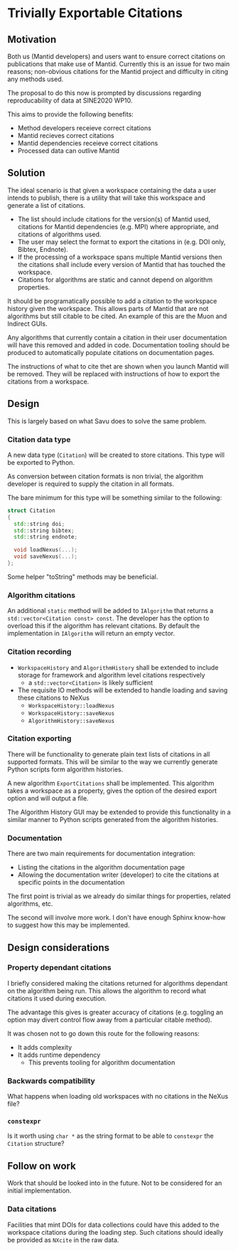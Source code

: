 # Trivially Exportable Citations

## Motivation

Both us (Mantid developers) and users want to ensure correct citations on publications that make use of Mantid.
Currently this is an issue for two main reasons; non-obvious citations for the Mantid project and difficulty in citing any methods used.

The proposal to do this now is prompted by discussions regarding reproducability of data at SINE2020 WP10.

This aims to provide the following benefits:
  - Method developers receieve correct citations
  - Mantid recieves correct citations
  - Mantid dependencies receieve correct citations
  - Processed data can outlive Mantid

## Solution

The ideal scenario is that given a workspace containing the data a user intends to publish, there is a utility that will take this workspace and generate a list of citations.

- The list should include citations for the version(s) of Mantid used, citations for Mantid dependencies (e.g. MPI) where appropriate, and citations of algorithms used.
- The user may select the format to export the citations in (e.g. DOI only, Bibtex, Endnote).
- If the processing of a workspace spans multiple Mantid versions then the citations shall include every version of Mantid that has touched the workspace.
- Citations for algorithms are static and cannot depend on algorithm properties.

It should be programatically possible to add a citation to the workspace history given the workspace.
This allows parts of Mantid that are not algorithms but still citable to be cited.
An example of this are the Muon and Indirect GUIs.

Any algorithms that currently contain a citation in their user documentation will have this removed and added in code.
Documentation tooling should be produced to automatically populate citations on documentation pages.

The instructions of what to cite thet are shown when you launch Mantid will be removed.
They will be replaced with instructions of how to export the citations from a workspace.

## Design

This is largely based on what Savu does to solve the same problem.

### Citation data type

A new data type (`Citation`) will be created to store citations.
This type will be exported to Python.

As conversion between citation formats is non trivial, the algorithm developer is required to supply the citation in all formats.

The bare minimum for this type will be something similar to the following:
```cpp
struct Citation
{
  std::string doi;
  std::string bibtex;
  std::string endnote;

  void loadNexus(...);
  void saveNexus(...);
};
```

Some helper "toString" methods may be beneficial.

### Algorithm citations

An additional `static` method will be added to `IAlgorithm` that returns a `std::vector<Citation const> const`.
The developer has the option to overload this if the algorithm has relevant citations.
By default the implementation in `IAlgorithm` will return an empty vector.

### Citation recording

- `WorkspaceHistory` and `AlgorithmHistory` shall be extended to include storage for framework and algorithm level citations respectively
  - a `std::vector<Citation>` is likely sufficient
- The requisite IO methods will be extended to handle loading and saving these citations to NeXus
  - `WorkspaceHistory::loadNexus`
  - `WorkspaceHistory::saveNexus`
  - `AlgorithmHistory::saveNexus`

### Citation exporting

There will be functionality to generate plain text lists of citations in all supported formats.
This will be similar to the way we currently generate Python scripts form algorithm histories.

A new algorithm `ExportCitations` shall be implemented.
This algorithm takes a workspace as a property, gives the option of the desired export option and will output a file.

The Algorithm History GUI may be extended to provide this functionality in a similar manner to Python scripts generated from the algorithm histories.

### Documentation

There are two main requirements for documentation integration:
  - Listing the citations in the algorithm documentation page
  - Allowing the documentation writer (developer) to cite the citations at specific points in the documentation

The first point is trivial as we already do similar things for properties, related algorithms, etc.

The second will involve more work.
I don't have enough Sphinx know-how to suggest how this may be implemented.

## Design considerations

### Property dependant citations

I briefly considered making the citations returned for algorithms dependant on the algorithm being run.
This allows the algorithm to record what citations it used during execution.

The advantage this gives is greater accuracy of citations (e.g. toggling an option may divert control flow away from a particular citable method).

It was chosen not to go down this route for the following reasons:
  - It adds complexity
  - It adds runtime dependency
    - This prevents tooling for algorithm documentation

### Backwards compatibility

What happens when loading old workspaces with no citations in the NeXus file?

### `constexpr`

Is it worth using `char *` as the string format to be able to `constexpr` the `Citation` structure?

## Follow on work

Work that should be looked into in the future.
Not to be considered for an initial implementation.

### Data citations

Facilities that mint DOIs for data collections could have this added to the workspace citations during the loading step.
Such citations should ideally be provided as `NXcite` in the raw data.

